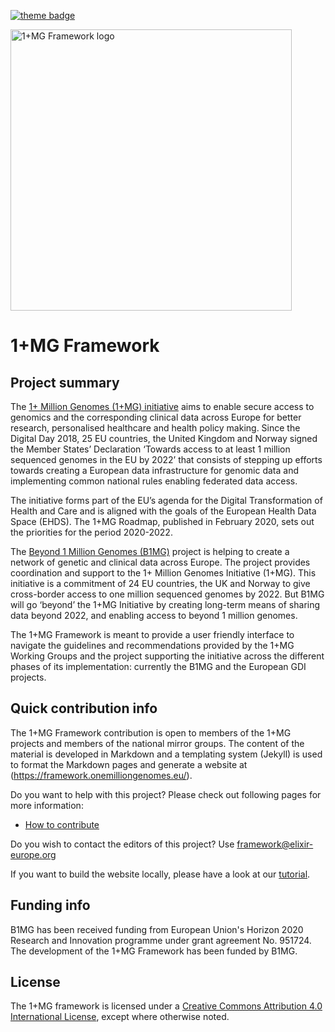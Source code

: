  [![theme badge](https://img.shields.io/badge/ELIXIR%20toolkit%20theme-jekyll-blue?color=0d6efd)](https://github.com/ELIXIR-Belgium/elixir-toolkit-theme)

<img src="https://raw.githubusercontent.com/GenomicDataInfrastructure/oneplusmg-framework/master/assets/img/main_logo.svg" alt="1+MG Framework logo" width="450" />



# 1+MG Framework

## Project summary

The [1+ Million Genomes (1+MG) initiative](https://digital-strategy.ec.europa.eu/en/policies/1-million-genomes) aims to enable secure access to genomics and the corresponding clinical data across Europe for better research, personalised healthcare and health policy making. Since the Digital Day 2018, 25 EU countries, the United Kingdom and Norway signed the Member States’ Declaration ‘Towards access to at least 1 million sequenced genomes in the EU by 2022’ that consists of stepping up efforts towards creating a European data infrastructure for genomic data and implementing common national rules enabling federated data access. 

The initiative forms part of the EU’s agenda for the Digital Transformation of Health and Care and is aligned with the goals of the European Health Data Space (EHDS). The 1+MG Roadmap, published in February 2020, sets out the priorities for the period 2020-2022.

The [Beyond 1 Million Genomes (B1MG)](https://b1mg-project.eu/) project is helping to create a network of genetic and clinical data across Europe. The project provides coordination and support to the 1+ Million Genomes Initiative (1+MG). This initiative is a commitment of 24 EU countries, the UK and Norway to give cross-border access to one million sequenced genomes by 2022. But B1MG will go ‘beyond’ the 1+MG Initiative by creating long-term means of sharing data beyond 2022, and enabling access to beyond 1 million genomes.

The 1+MG Framework is meant to provide a user friendly interface to navigate the guidelines and recommendations provided by the 1+MG Working Groups and the project supporting the initiative across the different phases of its implementation: currently the B1MG and the European GDI projects. 


## Quick contribution info

The 1+MG Framework contribution is open to members of the 1+MG projects and members of the national mirror groups. The content of the material is developed in Markdown and a templating system (Jekyll) is used to format the Markdown pages and generate a website at (https://framework.onemilliongenomes.eu/).

Do you want to help with this project? Please check out following pages for more information:

* [How to contribute](https://framework.onemilliongenomes.eu/how_to_contribute)

Do you wish to contact the editors of this project? Use [framework@elixir-europe.org](mailto:framework@elixir-europe.org )

If you want to build the website locally, please have a look at our [tutorial](https://framework.onemilliongenomes.eu/working_with_git#the-advantage-of-working-locally-previewing-your-changes-through-your-web-browser).

## Funding info

B1MG has been received funding from European Union's Horizon 2020 Research and Innovation programme under grant agreement No. 951724. The development of the 1+MG Framework has been funded by B1MG.


## License

The 1+MG framework is licensed under a [Creative Commons Attribution 4.0 International License](http://creativecommons.org/licenses/by/4.0/), except where otherwise noted.
